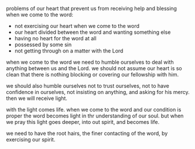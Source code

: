 problems of our heart that prevent us from receiving help and blessing when we come to the word:
- not exercising our heart when we come to the word
- our heart divided between the word and wanting something else
- having no heart for the word at all
- possessed by some sin
- not getting through on a matter with the Lord

when we come to the word we need to humble ourselves to deal with anything between us and the Lord. we should not assume our heart is so clean that there is nothing blocking or covering our fellowship with him.

we should also humble ourselves not to trust ourselves, not to have confidence in ourselves, not insisting on anything, and asking for his mercy. then we will receive light.

with the light comes life. when we come to the word and our condition is proper the word becomes light in thr understanding of our soul. but when we pray this light goes deeper, into out spirit, and becomes life.

we need to have the root hairs, the finer contacting of the word, by exercising our spirit.
